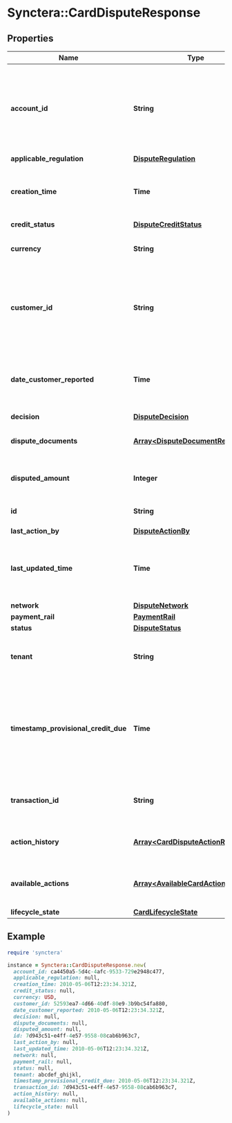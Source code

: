 # Synctera::CardDisputeResponse

## Properties

| Name | Type | Description | Notes |
| ---- | ---- | ----------- | ----- |
| **account_id** | **String** | The customer account related to the dispute, to which dispute-related credits will be posted. |  |
| **applicable_regulation** | [**DisputeRegulation**](DisputeRegulation.md) |  | [optional] |
| **creation_time** | **Time** | The timestamp representing when the dispute was created | [readonly] |
| **credit_status** | [**DisputeCreditStatus**](DisputeCreditStatus.md) |  |  |
| **currency** | **String** | ISO 4217 Alpha-3 currency code |  |
| **customer_id** | **String** | The customer related to the dispute, to which dispute-related credits will be posted. |  |
| **date_customer_reported** | **Time** | The timestamp representing when the customer reported the dispute. |  |
| **decision** | [**DisputeDecision**](DisputeDecision.md) |  |  |
| **dispute_documents** | [**Array&lt;DisputeDocumentResponse&gt;**](DisputeDocumentResponse.md) | Documents associated with the dispute. |  |
| **disputed_amount** | **Integer** | The amount to be disputed in cents. |  |
| **id** | **String** | The unique identifier of the dispute | [readonly] |
| **last_action_by** | [**DisputeActionBy**](DisputeActionBy.md) |  | [optional] |
| **last_updated_time** | **Time** | The timestamp representing when the dispute was last modified | [readonly] |
| **network** | [**DisputeNetwork**](DisputeNetwork.md) |  |  |
| **payment_rail** | [**PaymentRail**](PaymentRail.md) |  |  |
| **status** | [**DisputeStatus**](DisputeStatus.md) |  |  |
| **tenant** | **String** | The id of the tenant containing the resource.  |  |
| **timestamp_provisional_credit_due** | **Time** | The time by which provisional credit should be posted to the customer account in response to the dispute. | [optional] |
| **transaction_id** | **String** | The ID of the posted transaction to be disputed. |  |
| **action_history** | [**Array&lt;CardDisputeActionResponse&gt;**](CardDisputeActionResponse.md) | History of all the action filed for the dispute. |  |
| **available_actions** | [**Array&lt;AvailableCardAction&gt;**](AvailableCardAction.md) | List of actions that can be taken on the dispute. |  |
| **lifecycle_state** | [**CardLifecycleState**](CardLifecycleState.md) |  |  |

## Example

```ruby
require 'synctera'

instance = Synctera::CardDisputeResponse.new(
  account_id: ca4450a5-5d4c-4afc-9533-729e2948c477,
  applicable_regulation: null,
  creation_time: 2010-05-06T12:23:34.321Z,
  credit_status: null,
  currency: USD,
  customer_id: 52593ea7-4d66-40df-80e9-3b9bc54fa880,
  date_customer_reported: 2010-05-06T12:23:34.321Z,
  decision: null,
  dispute_documents: null,
  disputed_amount: null,
  id: 7d943c51-e4ff-4e57-9558-08cab6b963c7,
  last_action_by: null,
  last_updated_time: 2010-05-06T12:23:34.321Z,
  network: null,
  payment_rail: null,
  status: null,
  tenant: abcdef_ghijkl,
  timestamp_provisional_credit_due: 2010-05-06T12:23:34.321Z,
  transaction_id: 7d943c51-e4ff-4e57-9558-08cab6b963c7,
  action_history: null,
  available_actions: null,
  lifecycle_state: null
)
```

